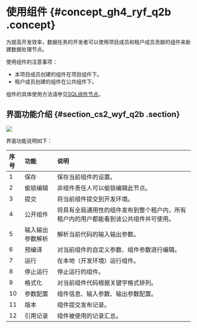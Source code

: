 # 使用组件 {#concept_gh4_ryf_q2b .concept}

为提高开发效率，数据任务的开发者可以使用项目成员和租户成员贡献的组件来新建数据处理节点。

使用组件的注意事项：

-   本项目成员创建的组件在项目组件下。
-   租户成员创建的组件在公共组件下。

组件的具体使用方法请参见[SQL组件节点](intl.zh-CN/使用指南/数据开发/节点类型/SQL组件节点.md#)。

## 界面功能介绍 {#section_cs2_wyf_q2b .section}

![](http://static-aliyun-doc.oss-cn-hangzhou.aliyuncs.com/assets/img/16312/15427070237947_zh-CN.png)

界面功能说明如下：

|序号|功能|说明|
|:-|:-|:-|
|1|保存|保存当前组件的设置。|
|2|偷锁编辑|非组件责任人可以偷锁编辑此节点。|
|3|提交|将当前组件提交到开发环境。|
|4|公开组件|将具有全局通用性的组件发布到整个租户内，所有租户内的用户都能看到该公共组件并可使用。|
|5|输入输出参数解析|解析当前代码的输入输出参数。|
|6|预编译|对当前组件的自定义参数、组件参数进行编辑。|
|7|运行|在本地（开发环境）运行组件。|
|8|停止运行|停止运行的组件。|
|9|格式化|对当前组件代码根据关键字格式排列。|
|10|参数配置|组件信息、输入参数、输出参数配置。|
|11|版本|组件提交发布记录。|
|12|引用记录|组件被使用的记录汇总。|


